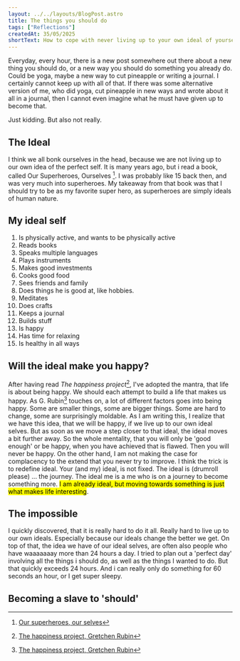 ```yaml
---
layout: ../../layouts/BlogPost.astro
title: The things you should do
tags: ["Reflections"]
createdAt: 35/05/2025
shortText: How to cope with never living up to your own ideal of yourself.
---
```

Everyday, every hour, there is a new post somewhere out there about a new thing you should do, or a new way you should do something you already do. Could be yoga, maybe a new way to cut pineapple or writing a journal. I certainly cannot keep up with all of that. If there was some alternative version of me, who did yoga, cut pineapple in new ways and wrote about it all in a journal, then I cannot even imagine what he must have given up to become that.

Just kidding. But also not really. 

## The Ideal
I think we all bonk ourselves in the head, because we are not living up to our own idea of the perfect self. It is many years ago, but i read a book, called Our Superheroes, Ourselves [^1]. I was probably like 15 back then, and was very much into superheroes. My takeaway from that book was that I should try to be as my favorite super hero, as superheroes are simply ideals of human nature.

## My ideal self

1. Is physically active, and wants to be physically active
2. Reads books
3. Speaks multiple languages
4. Plays instruments
5. Makes good investments
6. Cooks good food
7. Sees friends and family
8. Does things he is good at, like hobbies.
10. Meditates
11. Does crafts
12. Keeps a journal
13. Builds stuff
14. Is happy
15. Has time for relaxing
16. Is healthy in all ways

## Will the ideal make you happy?
After having read _The happiness project_[^2], I've adopted the mantra, that life is about being happy. We should each attempt to build a life that makes us happy. As G. Rubin[^2] touches on, a lot of different factors goes into being happy. Some are smaller things, some are bigger things. Some are hard to change, some are surprisingly moldable. As I am writing this, I realize that we have this idea, that we will be happy, if we live up to our own ideal selves. But as soon as we move a step closer to that ideal, the ideal moves a bit further away. So the whole mentality, that you will only be 'good enough' or be happy, when you have achieved that is flawed. Then you will never be happy.
On the other hand, I am not making the case for complacency to the extend that you never try to improve.
I think the trick is to redefine ideal. Your (and my) ideal, is not fixed. The ideal is (drumroll please) ... the journey. The ideal me is a me who is on a journey to become something more. <mark>I am already ideal, but moving towards something is just what makes life interesting</mark>.

## The impossible
I quickly discovered, that it is really hard to do it all. Really hard to live up to our own ideals. Especially because our ideals change the better we get. On top of that, the idea we have of our ideal selves, are often also people who have waaaaaaay more than 24 hours a day. I tried to plan out a 'perfect day' involving all the things i should do, as well as the things I wanted to do. But that quickly exceeds 24 hours. And i can really only do something for 60 seconds an hour, or I get super sleepy.


## Becoming a slave to 'should'



[^1]: [Our superheroes, our selves](https://www.amazon.com/Our-Superheroes-Ourselves-Robin-Rosenberg/dp/0199765812)
[^2]: [The happiness project, Gretchen Rubin](https://gretchenrubin.com/books/the-happiness-project/)



